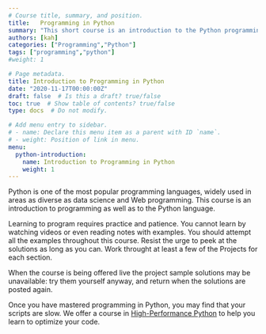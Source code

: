 ```yaml
---
# Course title, summary, and position.
title:   Programming in Python
summary: "This short course is an introduction to the Python programming language for beginners.  No previous experience with programming is required."
authors: [kah]
categories: ["Programming","Python"]
tags: ["programming","python"]
#weight: 1

# Page metadata.
title: Introduction to Programming in Python
date: "2020-11-17T00:00:00Z"
draft: false  # Is this a draft? true/false
toc: true  # Show table of contents? true/false
type: docs  # Do not modify.

# Add menu entry to sidebar.
# - name: Declare this menu item as a parent with ID `name`.
# - weight: Position of link in menu.
menu:
  python-introduction:
    name: Introduction to Programming in Python
    weight: 1
---
```


Python is one of the most popular programming languages, widely used in areas as diverse as data science and Web programming.  This course is an introduction to programming as well as to the Python language.

Learning to program requires practice and patience.  You cannot learn by watching videos or even reading notes with examples.  You should attempt all the examples throughout this course.  Resist the urge to peek at the solutions as long as you can.  Work throught at least a few of the Projects for each section.

When the course is being offered live the project sample solutions may be unavailable: try them yourself anyway, and return when the solutions are posted again.

Once you have mastered programming in Python, you may find that your scripts are slow.  We offer a course in [High-Performance Python](/notes/python_high_perf) to help you learn to optimize your code.
